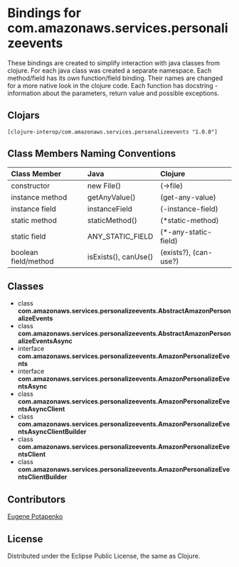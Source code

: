 # Bindings for com.amazonaws.services.personalizeevents

These bindings are created to simplify interaction with java classes from clojure.
For each java class was created a separate namespace.
Each method/field has its own function/field binding.
Their names are changed for a more native look in the clojure code. Each function has docstring - information about the parameters, return value and possible exceptions.

## Clojars

```
[clojure-interop/com.amazonaws.services.personalizeevents "1.0.0"]
```

## Class Members Naming Conventions

| Class Member | Java | Clojure |
|:--|:--|:--|
| constructor | new File() | (->file) |
| instance method | getAnyValue() | (get-any-value) |
| instance field | instanceField | (-instance-field) |
| static method | staticMethod() | (*static-method) |
| static field | ANY_STATIC_FIELD | (*-any-static-field) |
| boolean field/method | isExists(), canUse() | (exists?), (can-use?) |

## Classes

- class **com.amazonaws.services.personalizeevents.AbstractAmazonPersonalizeEvents**
- class **com.amazonaws.services.personalizeevents.AbstractAmazonPersonalizeEventsAsync**
- interface **com.amazonaws.services.personalizeevents.AmazonPersonalizeEvents**
- interface **com.amazonaws.services.personalizeevents.AmazonPersonalizeEventsAsync**
- class **com.amazonaws.services.personalizeevents.AmazonPersonalizeEventsAsyncClient**
- class **com.amazonaws.services.personalizeevents.AmazonPersonalizeEventsAsyncClientBuilder**
- class **com.amazonaws.services.personalizeevents.AmazonPersonalizeEventsClient**
- class **com.amazonaws.services.personalizeevents.AmazonPersonalizeEventsClientBuilder**

## Contributors

[Eugene Potapenko](https://github.com/potapenko/)

## License

Distributed under the Eclipse Public License, the same as Clojure.
